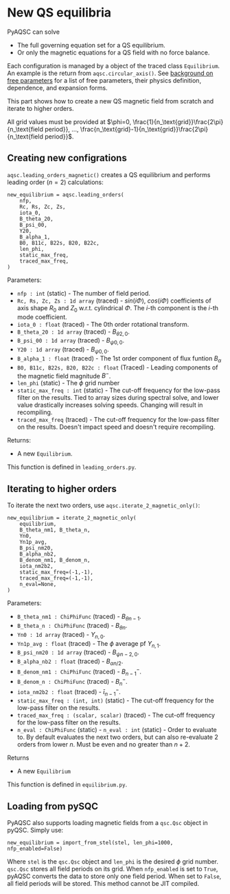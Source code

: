 # New QS equilibria

PyAQSC can solve 
- The full governing equation set for a QS equilibrium.
- Or only the magnetic equations for a QS field with no force balance. 

Each configuration is managed by a object of the traced class `Equilibrium`. An example is the return from `aqsc.circular_axis()`. See [background on free parameters](background-free-params.md) for a list of free parameters, their physics definition, dependence, and expansion forms.

This part shows how to create a new QS magnetic field from scratch and iterate to higher orders.

All grid values must be provided at $\phi=0, \frac{1}{n_\text{grid}}\frac{2\pi}{n_\text{field period}}, ..., \frac{n_\text{grid}-1}{n_\text{grid}}\frac{2\pi}{n_\text{field period}}$.

## Creating new configrations
`aqsc.leading_orders_magnetic()` creates a QS equilibrium and performs leading order ($n=2$) calculations:

    new_equilibrium = aqsc.leading_orders(
        nfp,
        Rc, Rs, Zc, Zs, 
        iota_0, 
        B_theta_20, 
        B_psi_00,
        Y20,
        B_alpha_1,
        B0, B11c, B22s, B20, B22c,
        len_phi,
        static_max_freq,
        traced_max_freq,
    )

Parameters:

- `nfp : int` (static) - The number of field period.
- `Rc, Rs, Zc, Zs : 1d array` (traced) - $sin(i\Phi)$, $cos(i\Phi)$ coefficients of axis shape $R_0$ and $Z_0$ w.r.t. cylindrical $\Phi$. The $i$-th component is the $i$-th mode coefficient.
- `iota_0 : float` (traced) - The 0th order rotational transform.
- `B_theta_20 : 1d array` (traced) - $B_{\theta 2,0}$.
- `B_psi_00 : 1d array` (traced) - $B_{\psi 0,0}$.
- `Y20 : 1d array` (traced) - $B_{\psi 0,0}$.
- `B_alpha_1 : float` (traced) - The 1st order component of flux funtion $B_\alpha$
- `B0, B11c, B22s, B20, B22c : float` (Traced) - Leading components of the magnetic field magnitude $B^-$.
- `len_phi` (static) - The $\phi$ grid number
- `static_max_freq : int` (static) - The cut-off frequency for the low-pass filter on the results. Tied to array sizes during spectral solve, and lower value drastically increases solving speeds. Changing will result in recompiling.
- `traced_max_freq` (traced) - The cut-off frequency for the low-pass filter on the results. Doesn't impact speed and doesn't require recompiling.

Returns: 
- A new `Equilibrium`.

This function is defined in `leading_orders.py`.

## Iterating to higher orders
To iterate the next two orders, use `aqsc.iterate_2_magnetic_only()`:

    new_equilibrium = iterate_2_magnetic_only(
        equilibrium,
        B_theta_nm1, B_theta_n,
        Yn0,
        Yn1p_avg,
        B_psi_nm20,
        B_alpha_nb2,
        B_denom_nm1, B_denom_n,
        iota_nm2b2,
        static_max_freq=(-1,-1),
        traced_max_freq=(-1,-1),
        n_eval=None,
    )

Parameters:

- `B_theta_nm1 : ChiPhiFunc` (traced) - $B_{\theta n-1}$.
- `B_theta_n : ChiPhiFunc` (traced) - $B_{\theta n}$.
- `Yn0 : 1d array` (traced) - $Y_{n,0}$.
- `Yn1p_avg : float` (traced) - The $\phi$ average pf $Y_{n,1}$.
- `B_psi_nm20 : 1d array` (traced) - $B_{\psi n-2, 0}$.
- `B_alpha_nb2 : float` (traced) - $B_{\alpha n/2}$.
- `B_denom_nm1 : ChiPhiFunc` (traced) - $B^-_{n-1}$.
- `B_denom_n : ChiPhiFunc` (traced) - $B^-_{n}$.
- `iota_nm2b2 : float` (traced) - $\bar{\iota}^-_{n-1}$.
- `static_max_freq : (int, int)` (static) - The cut-off frequency for the low-pass filter on the results.
- `traced_max_freq : (scalar, scalar)` (traced) - The cut-off frequency for the low-pass filter on the results.
- `n_eval : ChiPhiFunc` (static) - `n_eval : int` (static) - Order to evaluate to. By default evaluates the next two orders, but can also re-evaluate 2 orders from lower $n$. Must be even and no greater than $n+2$.

Returns
- A new `Equilibrium`
  
This function is defined in `equilibrium.py`.

## Loading from pySQC
PyAQSC also supports loading magnetic fields from a `qsc.Qsc` object in pyQSC. Simply use:

    new_equilibrium = import_from_stel(stel, len_phi=1000, nfp_enabled=False)

Where `stel` is the `qsc.Qsc` object and `len_phi` is the desired $\phi$ grid number. `qsc.Qsc` stores all field periods on its grid. When `nfp_enabled` is set to `True`, pyAQSC converts the data to store only one field period. When set to `False`, all field periods will be stored. This method cannot be JIT compiled.